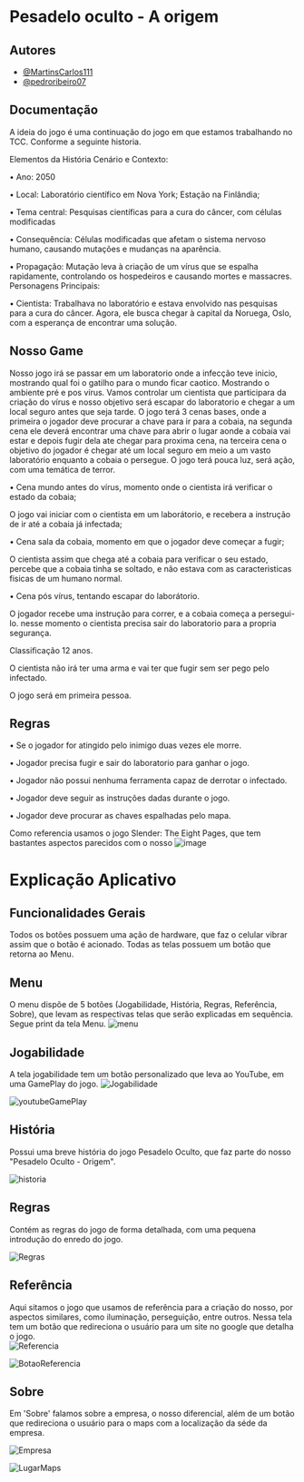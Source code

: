 # Pesadelo oculto - A origem






## Autores

- [@MartinsCarlos111](https://www.github.com/MartinsCarlos111)
- [@pedroribeiro07](https://www.github.com/pedroribeiro07)

## Documentação

A ideia do jogo é uma continuação do jogo em que estamos trabalhando no TCC. Conforme a seguinte historia. 

Elementos da História 
Cenário e Contexto:

•	Ano: 2050

•	Local: Laboratório científico em Nova York; Estação na Finlândia; 

•	Tema central: Pesquisas científicas para a cura do câncer, com células modificadas

•	Consequência: Células modificadas que afetam o sistema nervoso humano, causando mutações e mudanças na aparência.

•	Propagação: Mutação leva à criação de um vírus que se espalha rapidamente, controlando os hospedeiros e causando mortes e massacres.
Personagens Principais:

•	Cientista: Trabalhava no laboratório e estava envolvido nas pesquisas para a cura do câncer. Agora, ele busca chegar à capital da Noruega, Oslo, com a esperança de encontrar uma solução.






## Nosso Game

Nosso jogo irá se passar em um laboratorio onde a infecção teve inicio, mostrando qual foi o gatilho para o mundo ficar caotico.
Mostrando o ambiente pré e pos vírus. Vamos controlar um cientista que participara da criação do vírus e nosso objetivo será escapar do laboratorio e chegar a um local seguro antes que seja tarde. O jogo terá 3 cenas bases, onde a primeira o jogador deve procurar a chave para ir para a cobaia, na segunda cena ele deverá encontrar uma chave para abrir o lugar aonde a cobaia vai estar e depois fugir dela ate chegar para proxima cena, na terceira cena o objetivo do jogador é chegar até um local seguro em meio a um vasto laboratório enquanto a cobaia o persegue.
O jogo terá pouca luz, será ação, com uma temática de terror. 

• Cena mundo antes do vírus, momento onde o cientista irá verificar o estado da cobaia;

O jogo vai iniciar com o cientista em um laborátorio, e recebera a instrução de ir até a cobaia já infectada;

• Cena sala da cobaia, momento em que o jogador deve começar a fugir;

O cientista assim que chega até a cobaia para verificar o seu estado, percebe que a cobaia tinha se soltado, e não estava com as caracteristicas fisicas de um humano normal.

• Cena pós vírus, tentando escapar do laborátorio.

O jogador recebe uma instrução para correr, e a cobaia começa a persegui-lo. nesse momento o cientista precisa sair do laboratorio para a propria segurança. 

Classificação 12 anos.

O cientista não irá ter uma arma e vai ter que fugir sem ser pego pelo infectado.

O jogo será em primeira pessoa.


## Regras
• Se o jogador for atingido pelo inimigo duas vezes ele morre.

• Jogador precisa fugir e sair do laboratorio para ganhar o jogo.

• Jogador não possui nenhuma ferramenta capaz de derrotar o infectado.

• Jogador deve seguir as instruções dadas durante o jogo. 

• Jogador deve procurar as chaves espalhadas pelo mapa.




Como referencia usamos o jogo Slender: The Eight Pages, que tem bastantes aspectos parecidos com o nosso
![image](https://github.com/pedroribeiro07/PesadeloOcultoAOrigem/assets/106094573/d89285cb-ebd9-4bcc-a3ef-ce2a09576eac)


# Explicação Aplicativo

## Funcionalidades Gerais

Todos os botões possuem uma ação de hardware, que faz o celular vibrar assim que o botão é acionado. Todas as telas possuem um botão que retorna ao Menu.  

## Menu

O menu dispõe de 5 botões (Jogabilidade, História, Regras, Referência, Sobre), que levam as respectivas telas que serão explicadas em sequência. Segue print da tela Menu.
![menu](https://github.com/MartinsCarlos111/AppPesadeloOcultoOrigem/assets/101645719/ca34d0cf-59ef-4899-b28b-b52c74bcbabd)


## Jogabilidade

A tela jogabilidade tem um botão personalizado que leva ao YouTube, em uma GamePlay do jogo. 
![Jogabilidade](https://github.com/MartinsCarlos111/AppPesadeloOcultoOrigem/assets/101645719/203949ed-2e9d-4d4b-a2bf-1a9317803e11)

![youtubeGamePlay](https://github.com/MartinsCarlos111/AppPesadeloOcultoOrigem/assets/101645719/09503c73-2de6-4d4b-a74a-156878c92430)


## História 

Possui uma breve história do jogo Pesadelo Oculto, que faz parte do nosso "Pesadelo Oculto - Origem".  

![historia](https://github.com/MartinsCarlos111/AppPesadeloOcultoOrigem/assets/101645719/eb5d9bf6-3fee-432e-8f56-92154aa210f5)

## Regras 

Contém as regras do jogo de forma detalhada, com uma pequena introdução do enredo do jogo. 

![Regras](https://github.com/MartinsCarlos111/AppPesadeloOcultoOrigem/assets/101645719/2e434049-7ecd-44d1-8e5b-ff04ecb70eb1)

## Referência

Aqui sitamos o jogo que usamos de referência para a criação do nosso, por aspectos similares, como iluminação, perseguição, entre outros. Nessa tela tem um botão que redireciona o usuário para um site no google que detalha o jogo.   
![Referencia](https://github.com/MartinsCarlos111/AppPesadeloOcultoOrigem/assets/101645719/0bb083da-cadc-4739-ac14-99d843993655)

![BotaoReferencia](https://github.com/MartinsCarlos111/AppPesadeloOcultoOrigem/assets/101645719/e280fe5d-0f81-45f8-9944-6e0e7b894ae2)

## Sobre

Em 'Sobre' falamos sobre a empresa, o nosso diferencial, além de um botão que redireciona o usuário para o maps com a localização da séde da empresa.

![Empresa](https://github.com/MartinsCarlos111/AppPesadeloOcultoOrigem/assets/101645719/4c5d094a-b5da-46fb-bd69-46237168c1d6)

![LugarMaps](https://github.com/MartinsCarlos111/AppPesadeloOcultoOrigem/assets/101645719/51c5f6c3-4e46-4ff7-8aa3-a3ff958f0e9a)
